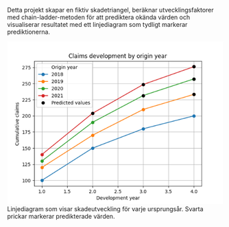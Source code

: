 Detta projekt skapar en fiktiv skadetriangel, beräknar utvecklingsfaktorer med chain-ladder-metoden för att prediktera okända värden och visualiserar resultatet med ett linjediagram som tydligt markerar prediktionerna.


![Linje diagram över skadetriangel](linjediagram.png)
Linjediagram som visar skadeutveckling för varje ursprungsår. Svarta prickar markerar predikterade värden.
